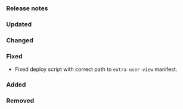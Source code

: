 ### Release notes

### Updated

### Changed

### Fixed

- Fixed deploy script with correct path to `extra-user-view` manifest.

### Added

### Removed
